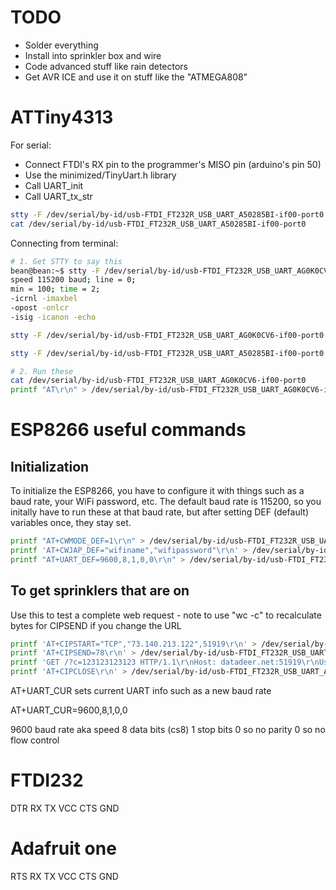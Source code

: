 # TODO

 - Solder everything
 - Install into sprinkler box and wire
 - Code advanced stuff like rain detectors
 - Get AVR ICE and use it on stuff like the "ATMEGA808"

# ATTiny4313

For serial:
 - Connect FTDI's RX pin to the programmer's MISO pin (arduino's pin 50)
 - Use the minimized/TinyUart.h library 
 - Call UART_init 
 - Call UART_tx_str

```bash
stty -F /dev/serial/by-id/usb-FTDI_FT232R_USB_UART_A50285BI-if00-port0 9600
cat /dev/serial/by-id/usb-FTDI_FT232R_USB_UART_A50285BI-if00-port0
```

Connecting from terminal:
```bash
# 1. Get STTY to say this
bean@bean:~$ stty -F /dev/serial/by-id/usb-FTDI_FT232R_USB_UART_AG0K0CV6-if00-port0 
speed 115200 baud; line = 0;
min = 100; time = 2;
-icrnl -imaxbel
-opost -onlcr
-isig -icanon -echo

stty -F /dev/serial/by-id/usb-FTDI_FT232R_USB_UART_AG0K0CV6-if00-port0 115200 -isig -icanon -echo -opost -onlcr -icrnl -imaxbel min 100 time 2

stty -F /dev/serial/by-id/usb-FTDI_FT232R_USB_UART_A50285BI-if00-port0 9600 -isig -icanon -echo -opost -onlcr -icrnl -imaxbel min 100 time 2

# 2. Run these
cat /dev/serial/by-id/usb-FTDI_FT232R_USB_UART_AG0K0CV6-if00-port0 
printf "AT\r\n" > /dev/serial/by-id/usb-FTDI_FT232R_USB_UART_AG0K0CV6-if00-port0


```

# ESP8266 useful commands

## Initialization

To initialize the ESP8266, you have to configure it with things such as a baud rate, your WiFi password, etc.
The default baud rate is 115200, so you initally have to run these at that baud rate, but after setting DEF (default) variables once, they stay set.

```bash
printf "AT+CWMODE_DEF=1\r\n" > /dev/serial/by-id/usb-FTDI_FT232R_USB_UART_A50285BI-if00-port0
printf 'AT+CWJAP_DEF="wifiname","wifipassword"\r\n' > /dev/serial/by-id/usb-FTDI_FT232R_USB_UART_A50285BI-if00-port0
printf "AT+UART_DEF=9600,8,1,0,0\r\n" > /dev/serial/by-id/usb-FTDI_FT232R_USB_UART_A50285BI-if00-port0
```

## To get sprinklers that are on

Use this to test a complete web request - note to use "wc -c" to recalculate bytes for CIPSEND if you change the URL

```bash
printf 'AT+CIPSTART="TCP","73.140.213.122",51919\r\n' > /dev/serial/by-id/usb-FTDI_FT232R_USB_UART_A50285BI-if00-port0
printf 'AT+CIPSEND=78\r\n' > /dev/serial/by-id/usb-FTDI_FT232R_USB_UART_A50285BI-if00-port0
printf 'GET /?c=123123123123 HTTP/1.1\r\nHost: datadeer.net:51919\r\nUser-Agent:pcbs\r\n\r\n\r\n' > /dev/serial/by-id/usb-FTDI_FT232R_USB_UART_A50285BI-if00-port0
printf 'AT+CIPCLOSE\r\n' > /dev/serial/by-id/usb-FTDI_FT232R_USB_UART_A50285BI-if00-port0
```
AT+UART_CUR sets current UART info such as a new baud rate

AT+UART_CUR=9600,8,1,0,0

9600 baud rate aka speed
8 data bits (cs8)
1 stop bits
0 so no parity
0 so no flow control

# FTDI232

DTR
RX
TX
VCC
CTS
GND

# Adafruit one

RTS
RX
TX
VCC
CTS
GND